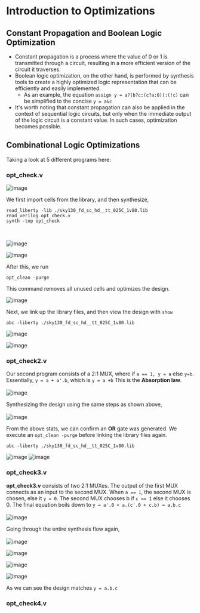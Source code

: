 # Introduction to Optimizations

## Constant Propagation and Boolean Logic Optimization

- Constant propagation is a process where the value of 0 or 1 is transmitted through a circuit, resulting in a more efficient version of the circuit it traverses. 
- Boolean logic optimization, on the other hand, is performed by synthesis tools to create a highly optimized logic representation that can be efficiently and easily implemented.
  - As an example, the equation ```assign y = a?(b?c:(c?a:0)):(!c)``` can be simplified to the concise ```y = a&c```
- It's worth noting that constant propagation can also be applied in the context of sequential logic circuits, but only when the immediate output of the logic circuit is a constant value. In such cases, optimization becomes possible.

## Combinational Logic Optimizations
Taking a look at 5 different programs here:

### opt_check.v
![image](https://github.com/Advaith-RN/pes_asic_class/assets/77977360/a1bf470d-c02e-4a8b-94b7-bbdf74edbff4)


We first import cells from the library, and then synthesize, 
```
read_liberty -lib ./sky130_fd_sc_hd__tt_025C_1v80.lib
read_verilog opt_check.v
synth -top opt_check
```
<br>

![image](https://github.com/Advaith-RN/pes_asic_class/assets/77977360/2996f59d-2942-4e71-8c63-635684429ec7)

![image](https://github.com/Advaith-RN/pes_asic_class/assets/77977360/2c3ae0f9-1300-45d7-9851-adb45625a7d6)

After this, we run
```
opt_clean -purge
```
This command removes all unused cells and optimizes the design.

![image](https://github.com/Advaith-RN/pes_asic_class/assets/77977360/d6d6cd54-c5d8-4bd6-9858-db743861f9ff)

Next, we link up the library files, and then view the design with ```show```
```
abc -liberty ./sky130_fd_sc_hd__tt_025C_1v80.lib
```
![image](https://github.com/Advaith-RN/pes_asic_class/assets/77977360/9faf7359-d13f-4a3a-a40e-75a67d56fd64)

![image](https://github.com/Advaith-RN/pes_asic_class/assets/77977360/0f96bf07-de8b-4196-adee-2bc6b8b9230f)

### opt_check2.v
Our second program consists of a 2:1 MUX, where if ```a == 1, y = a``` else ```y=b```.
Essentially, ```y = a + a'.b```, which is ```y = a +b```
This is the **Absorption law**. 
<br><br>
![image](https://github.com/Advaith-RN/pes_asic_class/assets/77977360/ecfebe5e-0bb9-4deb-a3b4-27cb162f4a02)

Synthesizing the design using the same steps as shown above,
<br><br>
![image](https://github.com/Advaith-RN/pes_asic_class/assets/77977360/33263ff8-7449-4ff6-a00b-c4cca2b42ae1)

From the above stats, we can confirm an **OR** gate was generated. We execute an ```opt_clean -purge``` before linking the library files again.
```
abc -liberty ./sky130_fd_sc_hd__tt_025C_1v80.lib
```
![image](https://github.com/Advaith-RN/pes_asic_class/assets/77977360/a780a335-bb86-4349-9851-ce10b07bcd68)
![image](https://github.com/Advaith-RN/pes_asic_class/assets/77977360/9e795c1f-da0c-49f7-b5d7-916ef3db1854)

### opt_check3.v

**opt_check3.v** consists of two 2:1 MUXes. The output of the first MUX connects as an input to the second MUX.
When ```a == 1```, the second MUX is chosen, else it ```y = 0```.
The second MUX chooses b if ```c == 1``` else it chooses 0.
The final equation boils down to ```y = a'.0 + a.(c'.0 + c.b) = a.b.c```
<br><br>
![image](https://github.com/Advaith-RN/pes_asic_class/assets/77977360/750dc27c-b99a-49ff-ae74-24f506717650)

Going through the entire synthesis flow again,
<br><br>
![image](https://github.com/Advaith-RN/pes_asic_class/assets/77977360/c0b3a3f0-f31a-4024-aafc-f8e1094531c6)

![image](https://github.com/Advaith-RN/pes_asic_class/assets/77977360/d3148b1a-3182-4e67-94e9-4e912b8b6484)

![image](https://github.com/Advaith-RN/pes_asic_class/assets/77977360/1e31017a-a498-4cd5-9a1a-19d0dff5e3f6)

![image](https://github.com/Advaith-RN/pes_asic_class/assets/77977360/f940119c-8475-4e38-9a1a-37b4dbd5aa95)

As we can see the design matches ```y = a.b.c```

### opt_check4.v





